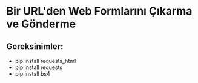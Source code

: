 # Bir URL'den Web Formlarını Çıkarma ve Gönderme
## Gereksinimler: 
- pip install requests_html
- pip install requests
- pip install bs4
